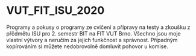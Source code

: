 # VUT_FIT_ISU_2020

Programy a pokusy o programy ze cvičení a přípravy na testy a zkoušku z přčdmětu ISU pro 2. semestr BIT na FIT VUT Brno.
Všechno jsou moje vlastní výtvory a neručím za jejich funkčnost a správnost.
Případným kopírováním si můžete nedobrovolně domluvit pohovor u komise.
